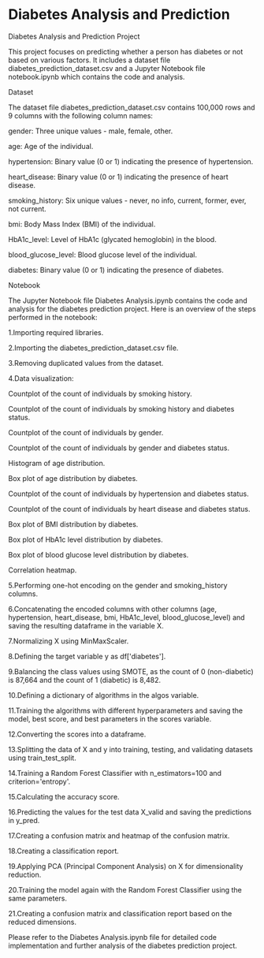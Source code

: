 # Diabetes Analysis and Prediction

Diabetes Analysis and Prediction Project


This project focuses on predicting whether a person has diabetes or not based on various factors. It includes a dataset file diabetes_prediction_dataset.csv and a Jupyter Notebook file notebook.ipynb which contains the code and analysis.




Dataset


The dataset file diabetes_prediction_dataset.csv contains 100,000 rows and 9 columns with the following column names:

gender: Three unique values - male, female, other.

age: Age of the individual.

hypertension: Binary value (0 or 1) indicating the presence of hypertension.

heart_disease: Binary value (0 or 1) indicating the presence of heart disease.

smoking_history: Six unique values - never, no info, current, former, ever, not current.

bmi: Body Mass Index (BMI) of the individual.

HbA1c_level: Level of HbA1c (glycated hemoglobin) in the blood.

blood_glucose_level: Blood glucose level of the individual.

diabetes: Binary value (0 or 1) indicating the presence of diabetes.






Notebook


The Jupyter Notebook file Diabetes Analysis.ipynb contains the code and analysis for the diabetes prediction project. Here is an overview of the steps performed in the notebook:

1.Importing required libraries.

2.Importing the diabetes_prediction_dataset.csv file.

3.Removing duplicated values from the dataset.

4.Data visualization:

Countplot of the count of individuals by smoking history.

Countplot of the count of individuals by smoking history and diabetes status.

Countplot of the count of individuals by gender.

Countplot of the count of individuals by gender and diabetes status.

Histogram of age distribution.

Box plot of age distribution by diabetes.

Countplot of the count of individuals by hypertension and diabetes status.

Countplot of the count of individuals by heart disease and diabetes status.

Box plot of BMI distribution by diabetes.

Box plot of HbA1c level distribution by diabetes.

Box plot of blood glucose level distribution by diabetes.

Correlation heatmap.

5.Performing one-hot encoding on the gender and smoking_history columns.

6.Concatenating the encoded columns with other columns (age, hypertension, heart_disease, bmi, HbA1c_level, blood_glucose_level) and saving the resulting dataframe in the variable X.

7.Normalizing X using MinMaxScaler.

8.Defining the target variable y as df['diabetes'].

9.Balancing the class values using SMOTE, as the count of 0 (non-diabetic) is 87,664 and the count of 1 (diabetic) is 8,482.

10.Defining a dictionary of algorithms in the algos variable.

11.Training the algorithms with different hyperparameters and saving the model, best score, and best parameters in the scores variable.

12.Converting the scores into a dataframe.

13.Splitting the data of X and y into training, testing, and validating datasets using train_test_split.

14.Training a Random Forest Classifier with n_estimators=100 and criterion='entropy'.

15.Calculating the accuracy score.

16.Predicting the values for the test data X_valid and saving the predictions in y_pred.

17.Creating a confusion matrix and heatmap of the confusion matrix.

18.Creating a classification report.

19.Applying PCA (Principal Component Analysis) on X for dimensionality reduction.

20.Training the model again with the Random Forest Classifier using the same parameters.

21.Creating a confusion matrix and classification report based on the reduced dimensions.

Please refer to the Diabetes Analysis.ipynb file for detailed code implementation and further analysis of the diabetes prediction project.
